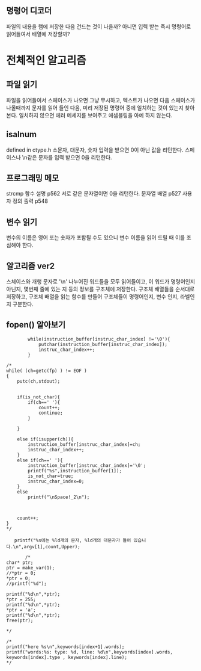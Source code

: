 
## 명령어 디코더
파일의 내용을 램에 저장한 다음 건드는 것이 나을까?
아니면 입력 받는 즉시 명령어로 읽어들여서 배열에 저장할까?


# 전체적인 알고리즘

## 파일 읽기
파일을 읽어들여서 스페이스가 나오면 그냥 무시하고, 텍스트가 나오면 다음 스페이스가 나올때까지 문자를 읽어 들인 다음, 미리 저장된 명령어 중에 일치하는 것이 있는지 찾아본다.
일치하지 않으면 에러 메세지를 보여주고 에셈블링을 아예 하지 않는다.

## isalnum
defined in ctype.h
소문자, 대문자, 숫자 입력을 받으면 0이 아닌 값을 리턴한다.
스페이스나 \n같은 문자를 입력 받으면 0을 리턴한다.

## 프로그래밍 메모
strcmp 함수 설명 p562
서로 같은 문자열이면 0을 리턴한다.
문자열 배열 p527
사용자 정의 출력 p548

## 변수 읽기
변수의 이름은 영어 또는 숫자가 포함될 수도 있으니 변수 이름을 읽어 드릴 때 이를 조심해야 한다.

## 알고리즘 ver2
스체이스와 개행 문자로 '\n' 나누어진 워드들을 모두 읽어들이고, 이 워드가 명령어인지 아닌지, 몇번째 줄에 있는 지 등의 정보를 구조체에 저장한다.
구조체 배열들을 순서대로 저장하고, 구조체 배열을 읽는 함수를 만들어 구조체들이 명령어인지, 변수 인지, 라벨인지 구분한다.
## fopen() 알아보기


            while(instruction_buffer[instruc_char_index] !='\0'){
                putchar(instruction_buffer[instruc_char_index]);
                instruc_char_index++;
            }

    /*
    while( (ch=getc(fp) ) != EOF )
    {
        putc(ch,stdout);


        if(is_not_char){
            if(ch==' '){
                count++;
                continue;
            }

        }

        else if(isupper(ch)){
            instruction_buffer[instruc_char_index]=ch;
            instruc_char_index++;
        }
        else if(ch==' '){
            instruction_buffer[instruc_char_index]='\0';
            printf("%s",instruction_buffer[1]);
            is_not_char=true;
            instruc_char_index=0;
        }
        else
            printf("\nSpace!_2\n");



        count++;
    }
    */

       printf("%s에는 %ld개의 문자, %ld개의 대문자가 들어 있습니다.\n",argv[1],count,Upper);

           /*
    char* ptr;
    ptr = make_var(1);
    //*ptr = 0;
    *ptr = 0;
    //printf("%d");

    printf("%d\n",*ptr);
    *ptr = 255;
    printf("%d\n",*ptr);
    *ptr = 'a';
    printf("%d\n",*ptr);
    free(ptr);

    */

    /*
    printf("here %s\n",keywords[index+1].words);
    printf("words:%s: type: %d, line: %d\n",keywords[index].words, keywords[index].type , keywords[index].line);
    */

